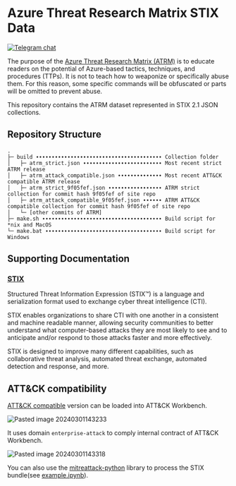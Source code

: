 # Azure Threat Research Matrix STIX Data
[![Telegram chat](https://img.shields.io/static/v1?label=chat&message=Telegram&color=blue&logo=telegram)](https://t.me/s3curity_experts_community/3744)

The purpose of the [Azure Threat Research Matrix (ATRM)](https://microsoft.github.io/Azure-Threat-Research-Matrix/) is to educate readers on the potential of Azure-based tactics, techniques, and procedures (TTPs). It is not to teach how to weaponize or specifically abuse them. For this reason, some specific commands will be obfuscated or parts will be omitted to prevent abuse.

This repository contains the ATRM dataset represented in STIX 2.1 JSON collections.

## Repository Structure

```
.
├─ build ∙∙∙∙∙∙∙∙∙∙∙∙∙∙∙∙∙∙∙∙∙∙∙∙∙∙∙∙∙∙∙∙∙∙∙∙∙∙∙∙ Collection folder
│   ├─ atrm_strict.json ∙∙∙∙∙∙∙∙∙∙∙∙∙∙∙∙∙∙∙∙∙∙∙∙∙ Most recent strict ATRM release
│   ├─ atrm_attack_compatible.json ∙∙∙∙∙∙∙∙∙∙∙∙∙∙ Most recent ATT&CK compatible ATRM release
│   ├─ atrm_strict_9f05fef.json ∙∙∙∙∙∙∙∙∙∙∙∙∙∙∙∙∙ ATRM strict collection for commit hash 9f05fef of site repo
│   ├─ atrm_attack_compatible_9f05fef.json ∙∙∙∙∙∙ ATRM ATT&CK compatible collection for commit hash 9f05fef of site repo
│   └─ [other commits of ATRM]
├─ make.sh ∙∙∙∙∙∙∙∙∙∙∙∙∙∙∙∙∙∙∙∙∙∙∙∙∙∙∙∙∙∙∙∙∙∙∙∙∙∙ Build script for *nix and MacOS
└─ make.bat ∙∙∙∙∙∙∙∙∙∙∙∙∙∙∙∙∙∙∙∙∙∙∙∙∙∙∙∙∙∙∙∙∙∙∙∙∙ Build script for Windows
```

## Supporting Documentation

### [STIX](https://oasis-open.github.io/cti-documentation/)

Structured Threat Information Expression (STIX™) is a language and serialization format used to exchange cyber threat intelligence (CTI).

STIX enables organizations to share CTI with one another in a consistent and machine readable manner, allowing security communities to better understand what computer-based attacks they are most likely to see and to anticipate and/or respond to those attacks faster and more effectively.

STIX is designed to improve many different capabilities, such as collaborative threat analysis, automated threat exchange, automated detection and response, and more.

## ATT&CK compatibility

[ATT&CK compatible](https://raw.githubusercontent.com/Security-Experts-Community/atrm-stix-data/main/build/atrm_attack_compatible.json) version can be loaded into ATT&CK Workbench.

![Pasted image 20240301143233](https://github.com/Security-Experts-Community/atrm-stix-data/assets/61383585/eab57654-d75b-4e50-81f1-ab6b8e58e684)

It uses domain `enterprise-attack` to comply internal contract of ATT&CK Workbench.

![Pasted image 20240301143318](https://github.com/Security-Experts-Community/atrm-stix-data/assets/61383585/c871237c-d2b0-41d0-953c-644935376483)

You can also use the [mitreattack-python](https://mitreattack-python.readthedocs.io/en/latest/) library to process the STIX bundle(see [example.ipynb](https://github.com/Security-Experts-Community/atrm-stix-data/blob/main/src/example.ipynb)).
